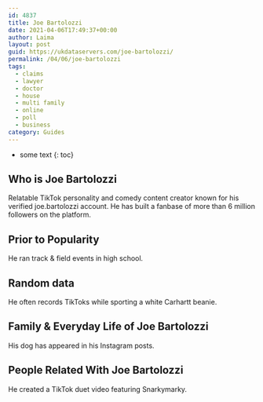 ```yaml
---
id: 4837
title: Joe Bartolozzi
date: 2021-04-06T17:49:37+00:00
author: Laima
layout: post
guid: https://ukdataservers.com/joe-bartolozzi/
permalink: /04/06/joe-bartolozzi
tags:
  - claims
  - lawyer
  - doctor
  - house
  - multi family
  - online
  - poll
  - business
category: Guides
---
```


* some text
{: toc}


## Who is Joe Bartolozzi
                  
                  
                  
Relatable TikTok personality and comedy content creator known for his verified joe.bartolozzi account. He has built a fanbase of more than 6 million followers on the platform.
                  
              
            
              
            
                
                
                
## Prior to Popularity
                  
                  
                  
He ran track & field events in high school.
                  
              
            
              
            
                
                
                
## Random data
                  
                  
                  
He often records TikToks while sporting a white Carhartt beanie. 
                  
              
            
              
            
                
                
                
## Family & Everyday Life of Joe Bartolozzi
                  
                  
                  
His dog has appeared in his Instagram posts. 
                  
              
            
              
            
                
                
                
## People Related With Joe Bartolozzi
                  
                  
                  
He created a TikTok duet video featuring Snarkymarky. 
                  
              
            
              
            
                
              
            
              
              
            
            
              
            
          
          
          